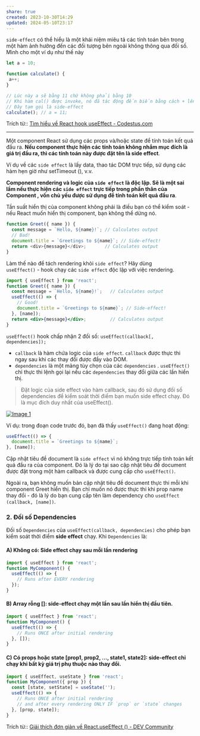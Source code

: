 ```yaml
---
share: true
created: 2023-10-30T14:29
updated: 2024-05-10T23:17
---
```


`side-effect` có thể hiểu là một khái niệm miêu tả các tính toán bên trong một hàm ảnh hưởng đến các đối tượng bên ngoài không thông qua đối số. Mình cho một ví dụ như thế này

```jsx
let a = 10;

function calculate() {
 a++;
}

// Lúc này a sẽ bằng 11 chứ không phải bằng 10 
// Khi hàm cal() được invoke, nó đã tác động đến biến bằng cách + lên 1 đơn vị mà không thông qua cách truyền tham số
// Đây tạm gọi là side-effect
calculate(); // a = 11; 
```

Trích từ:: [Tìm hiểu về React hook useEffect - Codestus.com](https://codestus.com/posts/tim-hieu-ve-react-hook-useeffect)

---

Một component React sử dụng các props và/hoặc state để tính toán kết quả đầu ra. **Nếu component thực hiện các tính toán không nhắm mục đích là giá trị đầu ra, thì các tính toán này được đặt tên là side effect**.

Ví dụ về các `side effect` là lấy data, thao tác DOM trực tiếp, sử dụng các hàm hẹn giờ như setTimeout (), v.v.

**Component rendering và logic của `side effect` là độc lập. Sẽ là một sai lầm nếu thực hiện các `side effect` trực tiếp trong phần thân của Component , vốn chủ yếu được sử dụng để tính toán kết quả đầu ra**.

Tần suất hiển thị của component không phải là điều bạn có thể kiểm soát - nếu React muốn hiển thị component, bạn không thể dừng nó.  

```js
function Greet({ name }) {
  const message = `Hello, ${name}!`; // Calculates output
  // Bad!
  document.title = `Greetings to ${name}`; // Side-effect!
  return <div>{message}</div>;       // Calculates output
}
```

Làm thế nào để tách rendering khỏi `side effect`? Hãy dùng  
`useEffect()` - hook chạy các `side effect` độc lập với việc rendering.  

```jsx
import { useEffect } from 'react';
function Greet({ name }) {
  const message = `Hello, ${name}!`;   // Calculates output
  useEffect(() => {
    // Good!
    document.title = `Greetings to ${name}`; // Side-effect!
  }, [name]);
  return <div>{message}</div>;         // Calculates output
}
```

`useEffect()` hook chấp nhận 2 đối số: `useEffect(callback[, dependencies]);`
- `callback` là hàm chứa logic của `side effect`. `callback` được thực thi ngay sau khi các thay đổi được đẩy vào DOM.
- `dependencies` là một mảng tùy chọn của các `dependencies` . `useEffect()` chỉ thực thi lệnh gọi lại nếu các `dependencies` thay đổi giữa các lần hiển thị.

> Đặt logic của side effect vào hàm callback, sau đó sử dụng đối số dependencies để kiểm soát thời điểm bạn muốn side effect chạy. Đó là mục đích duy nhất của useEffect().

[![Image 1](https://res.cloudinary.com/practicaldev/image/fetch/s--NH2FkXJU--/c_limit%2Cf_auto%2Cfl_progressive%2Cq_auto%2Cw_880/https://dev-to-uploads.s3.amazonaws.com/uploads/articles/22swjdpn18jt1w900zsn.PNG)](https://res.cloudinary.com/practicaldev/image/fetch/s--NH2FkXJU--/c_limit%2Cf_auto%2Cfl_progressive%2Cq_auto%2Cw_880/https://dev-to-uploads.s3.amazonaws.com/uploads/articles/22swjdpn18jt1w900zsn.PNG)

Ví dụ: trong đoạn code trước đó, bạn đã thấy `useEffect()` đang hoạt động:  

```jsx
useEffect(() => {
  document.title = `Greetings to ${name}`;
}, [name]);
```

Cập nhật tiêu đề document là `side effect` vì nó không trực tiếp tính toán kết quả đầu ra của component. Đó là lý do tại sao cập nhật tiêu đề document được đặt trong một hàm callback và được cung cấp cho `useEffect()`.

Ngoài ra, bạn không muốn bản cập nhật tiêu đề document thực thi mỗi khi component Greet hiển thị. Bạn chỉ muốn nó được thực thi khi prop name thay đổi - đó là lý do bạn cung cấp tên làm dependency cho `useEffect (callback, [name])`.

### 2. Đối số Dependencies

Đối số `Dependencies` của `useEffect(callback, dependencies)` cho phép bạn kiểm soát thời điểm **side effect** chạy. Khi `Dependencies` là:

#### A) Không có: Side effect chạy sau mỗi lần rendering

```jsx
import { useEffect } from 'react';
function MyComponent() {
  useEffect(() => {
    // Runs after EVERY rendering
  });  
}
```

#### B) Array rỗng []: side-effect chạy một lần sau lần hiển thị đầu tiên.

```jsx
import { useEffect } from 'react';
function MyComponent() {
  useEffect(() => {
    // Runs ONCE after initial rendering
  }, []);
}
```

#### C) Có props hoặc state [prop1, prop2, ..., state1, state2]: side-effect chỉ chạy khi bất kỳ giá trị phụ thuộc nào thay đổi.

```jsx
import { useEffect, useState } from 'react';
function MyComponent({ prop }) {
  const [state, setState] = useState('');
  useEffect(() => {
    // Runs ONCE after initial rendering
    // and after every rendering ONLY IF `prop` or `state` changes
  }, [prop, state]);
}
```

Trích từ:: [Giải thích đơn giản về React.useEffect () - DEV Community](https://dev.to/buiminh15/giai-thich-don-gian-ve-reactuseeffect--2k4f)